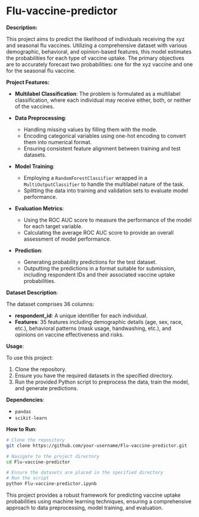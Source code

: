 # Flu-vaccine-predictor

**Description:**

This project aims to predict the likelihood of individuals receiving the xyz and seasonal flu vaccines. Utilizing a comprehensive dataset with various demographic, behavioral, and opinion-based features, this model estimates the probabilities for each type of vaccine uptake. The primary objectives are to accurately forecast two probabilities: one for the xyz vaccine and one for the seasonal flu vaccine.

**Project Features:**

- **Multilabel Classification**: The problem is formulated as a multilabel classification, where each individual may receive either, both, or neither of the vaccines.
  
- **Data Preprocessing**: 
  - Handling missing values by filling them with the mode.
  - Encoding categorical variables using one-hot encoding to convert them into numerical format.
  - Ensuring consistent feature alignment between training and test datasets.

- **Model Training**:
  - Employing a `RandomForestClassifier` wrapped in a `MultiOutputClassifier` to handle the multilabel nature of the task.
  - Splitting the data into training and validation sets to evaluate model performance.

- **Evaluation Metrics**:
  - Using the ROC AUC score to measure the performance of the model for each target variable.
  - Calculating the average ROC AUC score to provide an overall assessment of model performance.

- **Prediction**:
  - Generating probability predictions for the test dataset.
  - Outputting the predictions in a format suitable for submission, including respondent IDs and their associated vaccine uptake probabilities.

**Dataset Description**:

The dataset comprises 36 columns:
- **respondent_id**: A unique identifier for each individual.
- **Features**: 35 features including demographic details (age, sex, race, etc.), behavioral patterns (mask usage, handwashing, etc.), and opinions on vaccine effectiveness and risks.

**Usage**:

To use this project:
1. Clone the repository.
2. Ensure you have the required datasets in the specified directory.
3. Run the provided Python script to preprocess the data, train the model, and generate predictions.

**Dependencies**:
- `pandas`
- `scikit-learn`

**How to Run**:

```sh
# Clone the repository
git clone https://github.com/your-username/Flu-vaccine-predictor.git

# Navigate to the project directory
cd Flu-vaccine-predictor

# Ensure the datasets are placed in the specified directory
# Run the script
python Flu-vaccine-predictor.ipynb
```

This project provides a robust framework for predicting vaccine uptake probabilities using machine learning techniques, ensuring a comprehensive approach to data preprocessing, model training, and evaluation.
